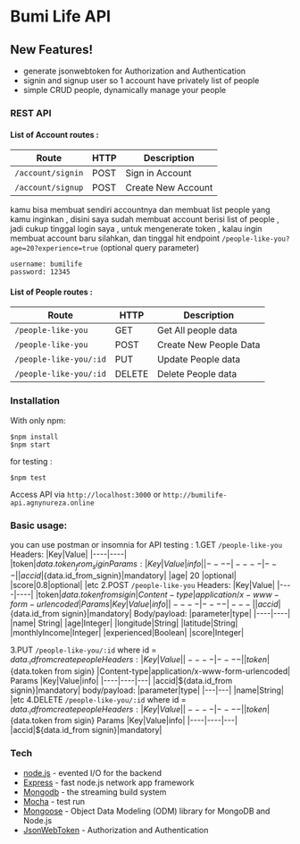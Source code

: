 # Bumi Life API

## New Features!
  - generate jsonwebtoken for Authorization and Authentication
  - signin and signup user so 1 account have privately list of people 
  - simple CRUD people, dynamically manage your people 
 
### REST API 
#### List of Account routes :
| Route          | HTTP   |            Description              |
|----------------|--------|-------------------------------------|
| `/account/signin`| POST    | Sign in Account                 |
| `/account/signup` | POST    | Create New Account              |

kamu bisa membuat sendiri accountnya dan membuat list people yang kamu inginkan , disini saya sudah membuat account berisi list of people , jadi cukup tinggal login saya , untuk mengenerate token , kalau ingin membuat account baru silahkan, dan tinggal hit endpoint ```/people-like-you?age=20?experience=true``` (optional query parameter)
```
username: bumilife
password: 12345
```

#### List of People routes : 
| Route                   | HTTP | Description              |
|-------------------------|------|--------------------------|
| `/people-like-you`    | GET    | Get All people data |
| `/people-like-you`     | POST   | Create New People Data |
| `/people-like-you/:id` | PUT    | Update People data|
| `/people-like-you/:id`  | DELETE | Delete People data|

### Installation
With only npm:

```
$npm install
$npm start
```
for testing :
```
$npm test
```

Access API via ```http://localhost:3000``` or ```http://bumilife-api.agnynureza.online```

### Basic usage:
you can use postman or insomnia for API testing :
1.GET ```/people-like-you```
    Headers: 
    |Key|Value|
    |----|----|
    |token|${data.token_from_sigin} 
    Params:
     |Key|Value|info|
    |----|----|---|
    |accid|${data.id_from_signin}|mandatory|
    |age| 20 |optional|
    |score|0.8|optional|
    |etc
2.POST ```/people-like-you```
     Headers: 
    |Key|Value|
    |----|----|
    |token|${data.token from sigin}
    |Content-type|application/x-www-form-urlencoded|
    Params
     |Key|Value|info|
    |----|----|---|
    |accid|${data.id_from signin}|mandatory|
    Body/payload: 
     |parameter|type|
    |----|----|
    |name| String|
    |age|Integer|
    |longitude|String|
    |latitude|String|
    |monthlyIncome|Integer|
    |experienced|Boolean|
    |score|Integer|

3.PUT ```/people-like-you/:id```
    where id = ${data._id from create people} 
    Headers: 
    |Key|Value|
    |----|----|
    |token|${data.token from sigin}
    |Content-type|application/x-www-form-urlencoded|
    Params
     |Key|Value|info|
    |----|----|---|
    |accid|${data.id_from signin}|mandatory|
    body/payload:
    |parameter|type|
    |---|---|
    |name|String|
    |etc
4.DELETE ```/people-like-you/:id```
     where id = ${data._id from create people} 
    Headers: 
    |Key|Value|
    |----|----|
    |token|${data.token from sigin}
    Params
     |Key|Value|info|
    |----|----|---|
    |accid|${data.id_from signin}|mandatory|

### Tech
* [node.js] - evented I/O for the backend
* [Express] - fast node.js network app framework
* [Mongodb] - the streaming build system
* [Mocha] - test run
* [Mongoose] - Object Data Modeling (ODM) library for MongoDB and Node.js
* [JsonWebToken] - Authorization and Authentication 

[node.js]: <http://nodejs.org>
[Mocha]: <https://mochajs.org/>
[Mongodb]: <https://www.mongodb.com/>
[Mongoose]:<https://mongoosejs.com/>
[JsonWebToken]: <https://jwt.io/>
[Express]: <http://expressjs.com>